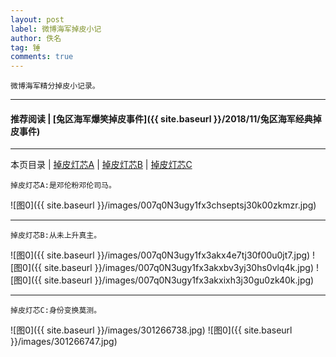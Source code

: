 ```yaml
---
layout: post
label: 微博海军掉皮小记
author: 佚名
tag: 锤
comments: true
---
```


    微博海军精分掉皮小记录。

---
#### 推荐阅读 | [兔区海军爆笑掉皮事件]({{ site.baseurl }}/2018/11/兔区海军经典掉皮事件)
---

本页目录 \| [掉皮灯芯A](#dxjja) \| [掉皮灯芯B](#dxjjb) \| [掉皮灯芯C](#dxjjc)

<a name="dxjja"></a>

    掉皮灯芯A:是邓伦粉邓伦司马。

![图0]({{ site.baseurl }}/images/007q0N3ugy1fx3chseptsj30k00zkmzr.jpg)

---

<a name="dxjjb"></a>

    掉皮灯芯B:从未上升真主。


![图0]({{ site.baseurl }}/images/007q0N3ugy1fx3akx4e7tj30f00u0jt7.jpg)
![图0]({{ site.baseurl }}/images/007q0N3ugy1fx3akxbv3yj30hs0vlq4k.jpg)
![图0]({{ site.baseurl }}/images/007q0N3ugy1fx3akxixh3j30gu0zk40k.jpg)

---

<a name="dxjjc"></a>

    掉皮灯芯C:身份变换莫测。

![图0]({{ site.baseurl }}/images/301266738.jpg)
![图0]({{ site.baseurl }}/images/301266747.jpg)